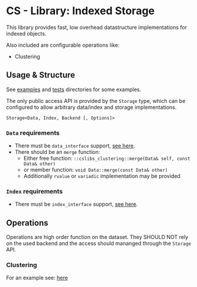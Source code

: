 # CS - Library: Indexed Storage
This library provides fast, low overhead datastructure implementations for indexed objects.

Also included are configurable operations like:
* Clustering

## Usage & Structure
See [examples](example/) and [tests](test/) directories for some examples.

The only public access API is provided by the `Storage` type, which can be configured to allow arbitrary data/index and storage implementations.

`Storage<Data, Index, Backend [, Options]>`


### `Data` requirements
* There must be `data_interface` support, [see here](doc/data_interface.md).
* There should be an `merge` function:
  * Either free function: `::cslibs_clustering::merge(Data& self, const Data& other)`
  * or member function: `void Data::merge(const Data& other)`
  * Additionally `rvalue` or `variadic` implementation may be provided


### `Index` requirements
* There must be `index_interface` support, [see here](doc/index_interface.md).


## Operations
Operations are high order function on the dataset. They SHOULD NOT rely on the used backend and the access should mananged through the `Storage` API.

### Clustering
For an example see: [here](example/clustering.cpp)
